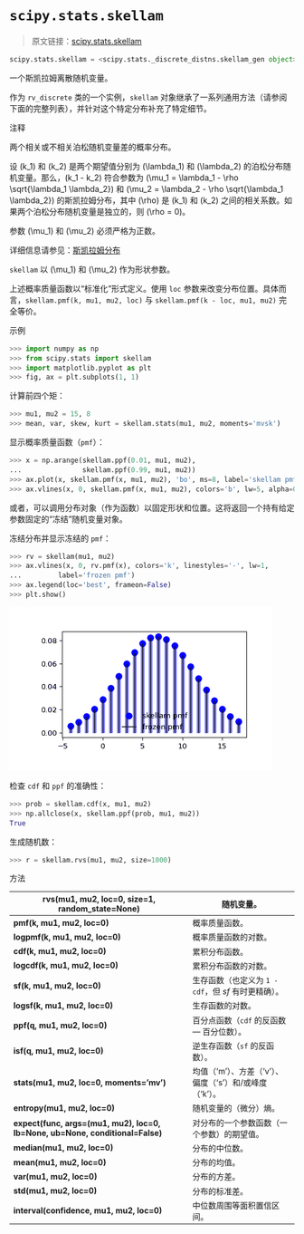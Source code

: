 # `scipy.stats.skellam`

> 原文链接：[scipy.stats.skellam](https://docs.scipy.org/doc/scipy-1.12.0/reference/generated/scipy.stats.skellam.html#scipy.stats.skellam)

```py
scipy.stats.skellam = <scipy.stats._discrete_distns.skellam_gen object>
```

一个斯凯拉姆离散随机变量。

作为 `rv_discrete` 类的一个实例，`skellam` 对象继承了一系列通用方法（请参阅下面的完整列表），并针对这个特定分布补充了特定细节。

注释

两个相关或不相关泊松随机变量差的概率分布。

设 \(k_1\) 和 \(k_2\) 是两个期望值分别为 \(\lambda_1\) 和 \(\lambda_2\) 的泊松分布随机变量。那么，\(k_1 - k_2\) 符合参数为 \(\mu_1 = \lambda_1 - \rho \sqrt{\lambda_1 \lambda_2}\) 和 \(\mu_2 = \lambda_2 - \rho \sqrt{\lambda_1 \lambda_2}\) 的斯凯拉姆分布，其中 \(\rho\) 是 \(k_1\) 和 \(k_2\) 之间的相关系数。如果两个泊松分布随机变量是独立的，则 \(\rho = 0\)。

参数 \(\mu_1\) 和 \(\mu_2\) 必须严格为正数。

详细信息请参见：[斯凯拉姆分布](https://en.wikipedia.org/wiki/Skellam_distribution)

`skellam` 以 \(\mu_1\) 和 \(\mu_2\) 作为形状参数。

上述概率质量函数以“标准化”形式定义。使用 `loc` 参数来改变分布位置。具体而言，`skellam.pmf(k, mu1, mu2, loc)` 与 `skellam.pmf(k - loc, mu1, mu2)` 完全等价。

示例

```py
>>> import numpy as np
>>> from scipy.stats import skellam
>>> import matplotlib.pyplot as plt
>>> fig, ax = plt.subplots(1, 1) 
```

计算前四个矩：

```py
>>> mu1, mu2 = 15, 8
>>> mean, var, skew, kurt = skellam.stats(mu1, mu2, moments='mvsk') 
```

显示概率质量函数（`pmf`）：

```py
>>> x = np.arange(skellam.ppf(0.01, mu1, mu2),
...               skellam.ppf(0.99, mu1, mu2))
>>> ax.plot(x, skellam.pmf(x, mu1, mu2), 'bo', ms=8, label='skellam pmf')
>>> ax.vlines(x, 0, skellam.pmf(x, mu1, mu2), colors='b', lw=5, alpha=0.5) 
```

或者，可以调用分布对象（作为函数）以固定形状和位置。这将返回一个持有给定参数固定的“冻结”随机变量对象。

冻结分布并显示冻结的 `pmf`：

```py
>>> rv = skellam(mu1, mu2)
>>> ax.vlines(x, 0, rv.pmf(x), colors='k', linestyles='-', lw=1,
...         label='frozen pmf')
>>> ax.legend(loc='best', frameon=False)
>>> plt.show() 
```

![../../_images/scipy-stats-skellam-1_00_00.png](img/735c71ca97dbbf1f28dcab8444495d74.png)

检查 `cdf` 和 `ppf` 的准确性：

```py
>>> prob = skellam.cdf(x, mu1, mu2)
>>> np.allclose(x, skellam.ppf(prob, mu1, mu2))
True 
```

生成随机数：

```py
>>> r = skellam.rvs(mu1, mu2, size=1000) 
```

方法

| **rvs(mu1, mu2, loc=0, size=1, random_state=None)** | 随机变量。 |
| --- | --- |
| **pmf(k, mu1, mu2, loc=0)** | 概率质量函数。 |
| **logpmf(k, mu1, mu2, loc=0)** | 概率质量函数的对数。 |
| **cdf(k, mu1, mu2, loc=0)** | 累积分布函数。 |
| **logcdf(k, mu1, mu2, loc=0)** | 累积分布函数的对数。 |
| **sf(k, mu1, mu2, loc=0)** | 生存函数（也定义为 `1 - cdf`，但 *sf* 有时更精确）。 |
| **logsf(k, mu1, mu2, loc=0)** | 生存函数的对数。 |
| **ppf(q, mu1, mu2, loc=0)** | 百分点函数（`cdf` 的反函数 — 百分位数）。 |
| **isf(q, mu1, mu2, loc=0)** | 逆生存函数（`sf` 的反函数）。 |
| **stats(mu1, mu2, loc=0, moments=’mv’)** | 均值（‘m’）、方差（‘v’）、偏度（‘s’）和/或峰度（‘k’）。 |
| **entropy(mu1, mu2, loc=0)** | 随机变量的（微分）熵。 |
| **expect(func, args=(mu1, mu2), loc=0, lb=None, ub=None, conditional=False)** | 对分布的一个参数函数（一个参数）的期望值。 |
| **median(mu1, mu2, loc=0)** | 分布的中位数。 |
| **mean(mu1, mu2, loc=0)** | 分布的均值。 |
| **var(mu1, mu2, loc=0)** | 分布的方差。 |
| **std(mu1, mu2, loc=0)** | 分布的标准差。 |
| **interval(confidence, mu1, mu2, loc=0)** | 中位数周围等面积置信区间。 |

